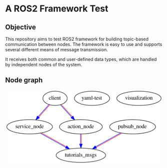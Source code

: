 # A ROS2 Framework Test

## Objective
<a name="objective"></a>

This repository aims to test ROS2 framework for building topic-based communication between nodes.
The framework is easy to use and supports several different means of message transmission.

It receives both common and user-defined data types, which are handled by independent nodes of the system.

## Node graph
![avatar](./dep.png)